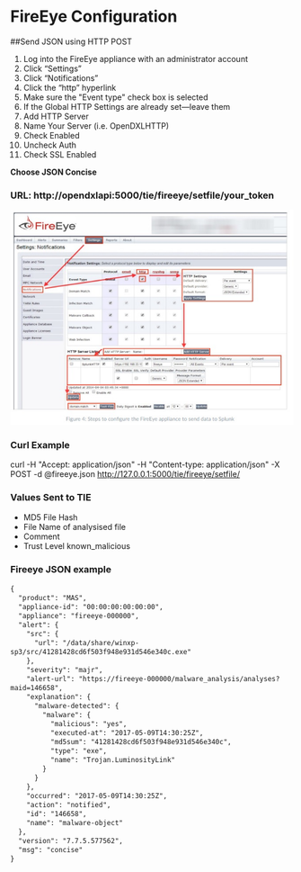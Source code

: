 # FireEye Configuration

##Send JSON using HTTP POST

1. Log into the FireEye appliance with an administrator account
2. Click “Settings”
3. Click “Notifications”
4. Click the “http” hyperlink
5. Make sure the "Event type" check box is selected
6. If the Global HTTP Settings are already set—leave them
7. Add HTTP Server
8. Name Your Server (i.e. OpenDXLHTTP)
9. Check Enabled
10. Uncheck Auth
11. Check SSL Enabled

**Choose JSON Concise**

### URL: http://opendxlapi:5000/tie/fireeye/setfile/your_token


![fireeye configuration](images/fireeye-splunk.jpg)   

### Curl Example
curl -H "Accept: application/json" -H "Content-type: application/json" -X POST -d @fireeye.json http://127.0.0.1:5000/tie/fireeye/setfile/<security token>

### Values Sent to TIE
* MD5 File Hash
* File Name of analysised file
* Comment 
* Trust Level known_malicious

### Fireeye JSON example
```
{
  "product": "MAS",
  "appliance-id": "00:00:00:00:00:00",
  "appliance": "fireeye-000000",
  "alert": {
    "src": {
      "url": "/data/share/winxp-sp3/src/41281428cd6f503f948e931d546e340c.exe"
    },
    "severity": "majr",
    "alert-url": "https://fireeye-000000/malware_analysis/analyses?maid=146658",
    "explanation": {
      "malware-detected": {
        "malware": {
          "malicious": "yes",
          "executed-at": "2017-05-09T14:30:25Z",
          "md5sum": "41281428cd6f503f948e931d546e340c",
          "type": "exe",
          "name": "Trojan.LuminosityLink"
        }
      }
    },
    "occurred": "2017-05-09T14:30:25Z",
    "action": "notified",
    "id": "146658",
    "name": "malware-object"
  },
  "version": "7.7.5.577562",
  "msg": "concise"
}
```
